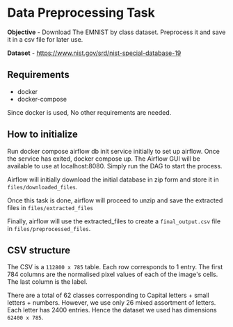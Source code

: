 # Data Preprocessing Task

<b>Objective</b> - Download The EMNIST by class dataset. Preprocess it and save it in a csv file for later use. <br>

<b>Dataset</b> - https://www.nist.gov/srd/nist-special-database-19 

## Requirements

- docker
- docker-compose

Since docker is used, No other requirements are needed.

## How to initialize
Run docker compose airflow db init service initially to set up airflow. Once the service has exited, docker compose up. The Airflow GUI will be available to use at localhost:8080. Simply run the DAG to start the process. 

Airflow will initially download the initial database in zip form and store it in `files/downloaded_files`. 

Once this task is done, airflow will proceed to unzip and save the extracted files in `files/extracted_files`

Finally, airflow will use the extracted_files to create a `final_output.csv` file in `files/preprocessed_files`.

## CSV structure

The CSV is a `112800 x 785` table. Each row corresponds to 1 entry. The first 784 columns are the normalised pixel values of each of the image's cells. The last column is the label. 

There are a total of 62 classes corresponding to Capital letters + small letters + numbers. However, we use only 26 mixed assortment of letters. Each letter has 2400 entries. Hence the dataset we used has dimensions `62400 x 785`.
